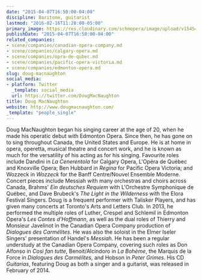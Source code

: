 ```yaml
---
date: "2015-04-07T16:50:00-04:00"
discipline: Baritone, guitarist
lastmod: "2016-02-16T11:28:00-05:00"
primary_image: https://res.cloudinary.com/schmopera/image/upload/v1545409169/media/webhook-uploads/1428439828968/Doug.jpg.jpg
publishDate: "2015-04-07T16:50:00-04:00"
related_companies:
- scene/companies/canadian-opera-company.md
- scene/companies/calgary-opera.md
- scene/companies/opra-de-qubec.md
- scene/companies/pacific-opera-victoria.md
- scene/companies/edmonton-opera.md
slug: doug-macnaughton
social_media:
- platform: Twitter
  _template: social_media
  url: https://twitter.com/DougMacNaughton
title: Doug MacNaughton
website: http://www.dougmacnaughton.com/
_template: "people_single"
---
```


<p>
	Doug MacNaughton began his singing career at the age of 20, when he made his operatic debut with Edmonton Opera. Since then, he has gone on to sing throughout Canada, the United States and Europe. He is at home in opera, operetta, musical theatre and concert work, and he is known as much for the versatility of his acting as for his singing. Favourite roles include Dandini in <em>La Cenerentola</em> for Calgary Opera, L'Opéra de Québec and Knoxville Opera; Ben Hubbard in <em>Regina</em> for Pacific Opera Victoria; and Wozzeck in <em>Wozzeck</em> for the Banff Centre/Nouvel Ensemble Moderne. Concert pieces include Messiah with many orchestras and choirs across Canada, Brahms' <em>Ein deutsches Requiem</em> with L'Orchestre Symphonique de Québec, and Dave Brubeck's<em> The Light in the Wilderness</em> with the Elora Festival Singers. Doug is a frequent performer with Talisker Players, and has given many concerts at Toronto's Arts and Letters Club. In 2013, he performed the multiple roles of Luther, Crespel and Schlemil in Edmonton Opera's <em>Les Contes d'Hoffmann</em>, as well as the dual roles of Thierry and Monsieur Javelinot in the Canadian Opera Company production of <em>Dialogues des Carmélites</em>. He was also the soloist in the Elmer Iseler Singers' presentation of Handel's <em>Messiah</em>. He has been a regular understudy at the Canadian Opera Company, covering such roles as Don Alfonso in <em>Così fan tutte</em>, Benoit/Alcindoro in <em>La Bohème</em>, the Marquis de la Force in <em>Dialogues des Carmélites</em>, and Hobson in <em>Peter Grimes</em>. His CD <em>Guitarias</em>, featuring Doug as both a singer and a guitarist, was released in February of 2014.
</p>
